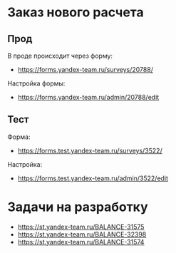 Заказ нового расчета
====================

Прод
----

В проде происходит через форму:

- https://forms.yandex-team.ru/surveys/20788/

Настройка формы:

- https://forms.yandex-team.ru/admin/20788/edit

Тест
----

Форма:

- https://forms.test.yandex-team.ru/surveys/3522/


Настройка:

- https://forms.test.yandex-team.ru/admin/3522/edit


Задачи на разработку
====================

- https://st.yandex-team.ru/BALANCE-31575
- https://st.yandex-team.ru/BALANCE-32398
- https://st.yandex-team.ru/BALANCE-31574
